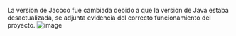 La version de Jacoco fue cambiada debido a que la version de Java estaba desactualizada, se adjunta evidencia del correcto funcionamiento del proyecto.
![image](https://github.com/user-attachments/assets/d3b44067-1303-4ed2-9049-5d98de40c629)
